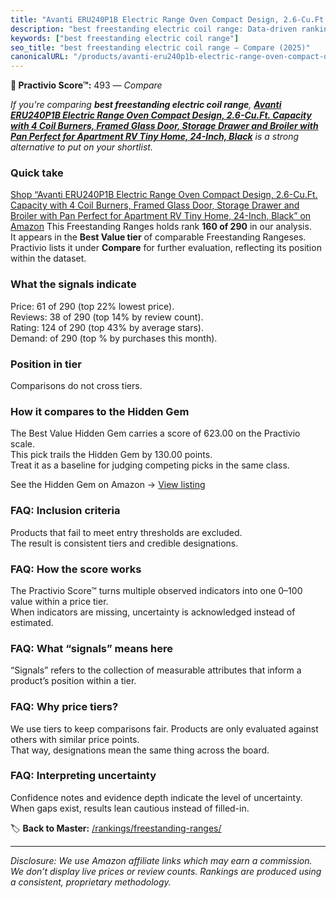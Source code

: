 ```yaml
---
title: "Avanti ERU240P1B Electric Range Oven Compact Design, 2.6-Cu.Ft. Capacity with 4 Coil Burners, Framed Glass Door, Storage Drawer and Broiler with Pan Perfect for Apartment RV Tiny Home, 24-Inch, Black"
description: "best freestanding electric coil range: Data-driven ranking using the Practivio Score™. Positioned by quality, value, demand, findability, momentum."
keywords: ["best freestanding electric coil range"]
seo_title: "best freestanding electric coil range — Compare (2025)"
canonicalURL: "/products/avanti-eru240p1b-electric-range-oven-compact-design-26-cuft-capacity-with-4-coil-burners-framed-glass-door-storage-drawer-and-broiler-with-pan-perfect-for-apartment-rv-tiny-home-24-inch-black-B00P3821II/"
---
```


**🛒 Practivio Score™:** 493 — _Compare_


*If you're comparing **best freestanding electric coil range**, **[Avanti ERU240P1B Electric Range Oven Compact Design, 2.6-Cu.Ft. Capacity with 4 Coil Burners, Framed Glass Door, Storage Drawer and Broiler with Pan Perfect for Apartment RV Tiny Home, 24-Inch, Black](https://www.amazon.com/dp/B00P3821II?tag=practivio-20)** is a strong alternative to put on your shortlist.*
### Quick take
[Shop “Avanti ERU240P1B Electric Range Oven Compact Design, 2.6-Cu.Ft. Capacity with 4 Coil Burners, Framed Glass Door, Storage Drawer and Broiler with Pan Perfect for Apartment RV Tiny Home, 24-Inch, Black” on Amazon](https://www.amazon.com/dp/B00P3821II?tag=practivio-20)
This Freestanding Ranges holds rank **160 of 290** in our analysis.  
It appears in the **Best Value tier** of comparable Freestanding Rangeses.  
Practivio lists it under **Compare** for further evaluation, reflecting its position within the dataset.

### What the signals indicate
Price: 61 of 290 (top 22% lowest price).  
Reviews: 38 of 290 (top 14% by review count).  
Rating: 124 of 290 (top 43% by average stars).  
Demand:  of 290 (top % by purchases this month).

### Position in tier
Comparisons do not cross tiers.

### How it compares to the Hidden Gem
The Best Value Hidden Gem carries a score of 623.00 on the Practivio scale.  
This pick trails the Hidden Gem by 130.00 points.  
Treat it as a baseline for judging competing picks in the same class.  

See the Hidden Gem on Amazon → [View listing](https://www.amazon.com/dp/B09JKLY86J?tag=practivio-20)

### FAQ: Inclusion criteria
Products that fail to meet entry thresholds are excluded.  
The result is consistent tiers and credible designations.

### FAQ: How the score works
The Practivio Score™ turns multiple observed indicators into one 0–100 value within a price tier.  
When indicators are missing, uncertainty is acknowledged instead of estimated.

### FAQ: What “signals” means here
“Signals” refers to the collection of measurable attributes that inform a product’s position within a tier.

### FAQ: Why price tiers?
We use tiers to keep comparisons fair. Products are only evaluated against others with similar price points.  
That way, designations mean the same thing across the board.

### FAQ: Interpreting uncertainty
Confidence notes and evidence depth indicate the level of uncertainty.  
When gaps exist, results lean cautious instead of filled-in.

<!-- Missing template for Compare/CompareWithinPriceClass -->


🏷️ **Back to Master:** [/rankings/freestanding-ranges/](/rankings/freestanding-ranges/)

---
_Disclosure: We use Amazon affiliate links which may earn a commission. We don’t display live prices or review counts. Rankings are produced using a consistent, proprietary methodology._
